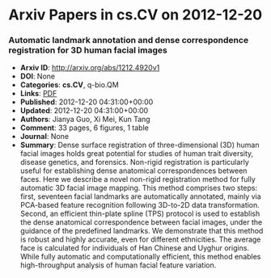 # Arxiv Papers in cs.CV on 2012-12-20
### Automatic landmark annotation and dense correspondence registration for 3D human facial images
- **Arxiv ID**: http://arxiv.org/abs/1212.4920v1
- **DOI**: None
- **Categories**: **cs.CV**, q-bio.QM
- **Links**: [PDF](http://arxiv.org/pdf/1212.4920v1)
- **Published**: 2012-12-20 04:31:00+00:00
- **Updated**: 2012-12-20 04:31:00+00:00
- **Authors**: Jianya Guo, Xi Mei, Kun Tang
- **Comment**: 33 pages, 6 figures, 1 table
- **Journal**: None
- **Summary**: Dense surface registration of three-dimensional (3D) human facial images holds great potential for studies of human trait diversity, disease genetics, and forensics. Non-rigid registration is particularly useful for establishing dense anatomical correspondences between faces. Here we describe a novel non-rigid registration method for fully automatic 3D facial image mapping. This method comprises two steps: first, seventeen facial landmarks are automatically annotated, mainly via PCA-based feature recognition following 3D-to-2D data transformation. Second, an efficient thin-plate spline (TPS) protocol is used to establish the dense anatomical correspondence between facial images, under the guidance of the predefined landmarks. We demonstrate that this method is robust and highly accurate, even for different ethnicities. The average face is calculated for individuals of Han Chinese and Uyghur origins. While fully automatic and computationally efficient, this method enables high-throughput analysis of human facial feature variation.



